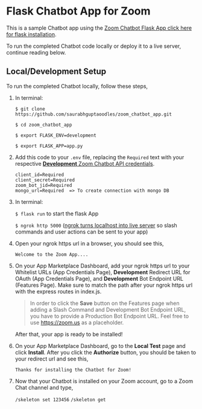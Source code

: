 # Flask Chatbot App for Zoom

This is a sample Chatbot app using the [Zoom Chatbot Flask App click here for flask installation](https://flask.palletsprojects.com/en/1.1.x/installation/).


To run the completed Chatbot code locally or deploy it to a live server, continue reading below.

## Local/Development Setup

To run the completed Chatbot locally, follow these steps,

1. In terminal:

   `$ git clone https://github.com/saurabhguptaoodles/zoom_chatbot_app.git`

   `$ cd zoom_chatbot_app`

   `$ export FLASK_ENV=development`

   `$ export FLASK_APP=app.py`



2. Add this code to your `.env` file, replacing the `Required` text with your respective [**Development** Zoom Chatbot API credentials](https://marketplace.zoom.us/docs/guides/getting-started/app-types/create-chatbot-app#register).

   ```
   client_id=Required
   client_secret=Required
   zoom_bot_jid=Required
   mongo_url=Required  => To create connection with mongo DB
   ```

3. In terminal:

   `$ flask run` to start the flask App

   `$ ngrok http 5000` ([ngrok turns localhost into live server](https://ngrok.com/) so slash commands and user actions can be sent to your app)

5. Open your ngrok https url in a browser, you should see this,

   `Welcome to the Zoom App....`

6. On your App Marketplace Dashboard, add your ngrok https url to your Whitelist URLs (App Credentials Page), **Development** Redirect URL for OAuth (App Credentials Page), and **Development** Bot Endpoint URL (Features Page). Make sure to match the path after your ngrok https url with the express routes in index.js.

   > In order to click the **Save** button on the Features page when adding a Slash Command and Development Bot Endpoint URL, you have to provide a Production Bot Endpoint URL. Feel free to use https://zoom.us as a placeholder.

   After that, your app is ready to be installed!

7. On your App Marketplace Dashboard, go to the **Local Test** page and click **Install**. After you click the **Authorize** button, you should be taken to your redirect url and see this,

   `Thanks for installing the Chatbot for Zoom!`


8. Now that your Chatbot is installed on your Zoom account, go to a Zoom Chat channel and type,

   `/skeleton set 123456`
   `/skeleton get`
